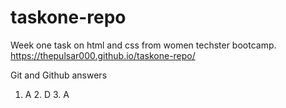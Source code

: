 # taskone-repo
Week one task on html and css from women techster bootcamp.
https://thepulsar000.github.io/taskone-repo/

Git and Github answers
1. A    2. D   3. A
